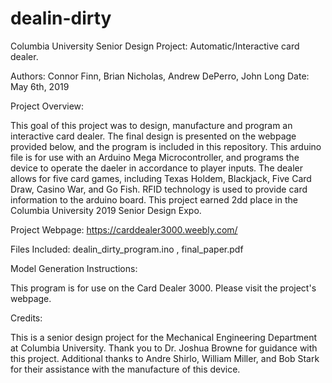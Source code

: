 # dealin-dirty
Columbia University Senior Design Project: Automatic/Interactive card dealer.

Authors: Connor Finn, Brian Nicholas, Andrew DePerro, John Long
Date: May 6th, 2019

Project Overview: 

This goal of this project was to design, manufacture and program an interactive card dealer. The final design is presented on the webpage provided below, and the program is included in this repository.  This arduino file is for use with an Arduino Mega Microcontroller, and programs the device to operate the daeler in accordance to player inputs. The dealer allows for five card games, including Texas Holdem, Blackjack, Five Card Draw, Casino War, and Go Fish. RFID technology is used to provide card information to the arduino board. This project earned 2dd place in the Columbia University 2019 Senior Design Expo. 

Project Webpage:
              https://carddealer3000.weebly.com/

Files Included: 
              dealin_dirty_program.ino , 
              final_paper.pdf
              
              
Model Generation Instructions:

This program is for use on the Card Dealer 3000. Please visit the project's webpage.
              
Credits:  

This is a senior design project for the Mechanical Engineering Department at Columbia University.
Thank you to Dr. Joshua Browne for guidance with this project.  Additional thanks to Andre Shirlo, William Miller, and Bob Stark for their assistance with the manufacture of this device. 
